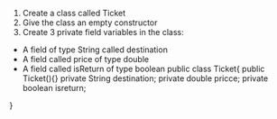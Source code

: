 1. Create a class called Ticket
2. Give the class an empty constructor
3. Create 3 private field variables in the class:  
- A field of type String called destination
- A field called price of type double
- A field called isReturn of type boolean
public class Ticket{
public Ticket(){}
 private String destination;
 private double pricce;
 private  boolean isreturn;

}
